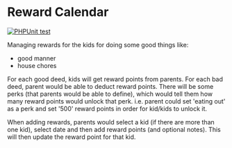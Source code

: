 # Reward Calendar

[![PHPUnit test](https://github.com/tuhin-sheikh-cmc/tuhin-test/actions/workflows/phpunit.yml/badge.svg)](https://github.com/tuhin-sheikh-cmc/tuhin-test/actions/workflows/phpunit.yml)

Managing rewards for the kids for doing some good things like:
- good manner
- house chores

For each good deed, kids will get reward points from parents. For each bad deed, parent would be able to deduct reward points. There will be some perks (that parents would be able to define), which would tell them how many reward points would unlock that perk. i.e. parent could set 'eating out' as a perk and set '500' reward points in order for kid/kids to unlock it.

When adding rewards, parents would select a kid (if there are more than one kid), select date and then add reward points (and optional notes). This will then update the reward point for that kid.
